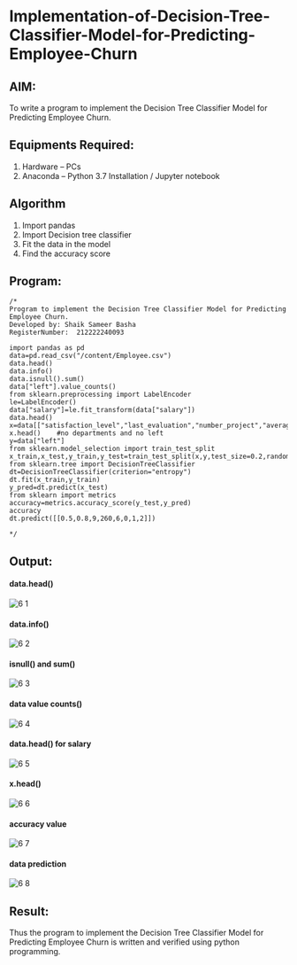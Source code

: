 # Implementation-of-Decision-Tree-Classifier-Model-for-Predicting-Employee-Churn

## AIM:
To write a program to implement the Decision Tree Classifier Model for Predicting Employee Churn.

## Equipments Required:
1. Hardware – PCs
2. Anaconda – Python 3.7 Installation / Jupyter notebook

## Algorithm
1. Import pandas
2. Import Decision tree classifier
3. Fit the data in the model
4. Find the accuracy score

## Program:
```
/*
Program to implement the Decision Tree Classifier Model for Predicting Employee Churn.
Developed by: Shaik Sameer Basha
RegisterNumber:  212222240093

import pandas as pd
data=pd.read_csv("/content/Employee.csv")
data.head()
data.info()
data.isnull().sum()
data["left"].value_counts()
from sklearn.preprocessing import LabelEncoder
le=LabelEncoder()
data["salary"]=le.fit_transform(data["salary"])
data.head()
x=data[["satisfaction_level","last_evaluation","number_project","average_montly_hours","time_spend_company","Work_accident","promotion_last_5years","salary"]]
x.head()    #no departments and no left
y=data["left"]
from sklearn.model_selection import train_test_split
x_train,x_test,y_train,y_test=train_test_split(x,y,test_size=0.2,random_state=100)
from sklearn.tree import DecisionTreeClassifier
dt=DecisionTreeClassifier(criterion="entropy")
dt.fit(x_train,y_train)
y_pred=dt.predict(x_test)
from sklearn import metrics
accuracy=metrics.accuracy_score(y_test,y_pred)
accuracy
dt.predict([[0.5,0.8,9,260,6,0,1,2]])

*/
```

## Output:
#### data.head()
![6 1](https://github.com/shaikSameerbasha5404/Implementation-of-Decision-Tree-Classifier-Model-for-Predicting-Employee-Churn/assets/118707756/6ae597c8-28ab-441a-9ae5-7b5560f0d6e2)

#### data.info()
![6 2](https://github.com/shaikSameerbasha5404/Implementation-of-Decision-Tree-Classifier-Model-for-Predicting-Employee-Churn/assets/118707756/4c025146-e857-4b62-bae6-068e4b3a8f46)

#### isnull() and sum()
![6 3](https://github.com/shaikSameerbasha5404/Implementation-of-Decision-Tree-Classifier-Model-for-Predicting-Employee-Churn/assets/118707756/fb53bfde-2589-47a8-bc26-d830a0b1fca1)

#### data value counts()
![6 4](https://github.com/shaikSameerbasha5404/Implementation-of-Decision-Tree-Classifier-Model-for-Predicting-Employee-Churn/assets/118707756/325b6739-1236-4ab3-bcc2-8880a666104b)

#### data.head() for salary
![6 5](https://github.com/shaikSameerbasha5404/Implementation-of-Decision-Tree-Classifier-Model-for-Predicting-Employee-Churn/assets/118707756/a36a0d90-dcd9-4d0b-a081-54309063bc3a)

#### x.head()
![6 6](https://github.com/shaikSameerbasha5404/Implementation-of-Decision-Tree-Classifier-Model-for-Predicting-Employee-Churn/assets/118707756/09a2a464-0f8f-41e4-826f-eb9bda9ac676)

#### accuracy value
![6 7](https://github.com/shaikSameerbasha5404/Implementation-of-Decision-Tree-Classifier-Model-for-Predicting-Employee-Churn/assets/118707756/f76952c9-ec6d-4524-a50b-2d86279c7233)

#### data prediction
![6 8](https://github.com/shaikSameerbasha5404/Implementation-of-Decision-Tree-Classifier-Model-for-Predicting-Employee-Churn/assets/118707756/d8f13865-bd75-4183-a457-a0fc6d30ef4b)


## Result:
Thus the program to implement the  Decision Tree Classifier Model for Predicting Employee Churn is written and verified using python programming.
